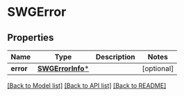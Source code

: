 # SWGError

## Properties
Name | Type | Description | Notes
------------ | ------------- | ------------- | -------------
**error** | [**SWGErrorInfo***](SWGErrorInfo.md) |  | [optional] 

[[Back to Model list]](../README.md#documentation-for-models) [[Back to API list]](../README.md#documentation-for-api-endpoints) [[Back to README]](../README.md)


